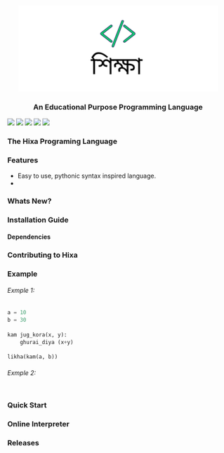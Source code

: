 
<p align="center">
    <img src="https://github.com/latenightai/Hixa/blob/main/assets/logo.png" alt="Hixa Logo">
</p>

<h3 align="center">An Educational Purpose Programming Language</h3>


![](https://img.shields.io/github/stars/latenightai/Hixa?style=social) ![](https://img.shields.io/github/forks/latenigthai/hixa?style=social)  ![](https://img.shields.io/github/release/pandao/editor.md.svg) ![](https://img.shields.io/github/issues/lathenightai/hixa?style=social) ![](https://img.shields.io/github/watchers/latenightai/Hixa?style=social)

<h3>The Hixa Programing Language</h3>

<h3> Features</h3>

* Easy to use, pythonic syntax inspired language.
*

<h3>Whats New?</h3>
<h3>Installation Guide</h3>
<h4>Dependencies</h4>

<h3>Contributing to Hixa</h3>
<h3>Example</h3>
<h6>Exmple 1:</h6>

```python
a = 10
b = 30

kam jug_kora(x, y):
	ghurai_diya (x+y)

likha(kam(a, b))
```

<h6>Exmple 2:</h6>

```python

```

<h3>Quick Start</h3>
<h3>Online Interpreter</h3>
<h3>Releases</h3>
